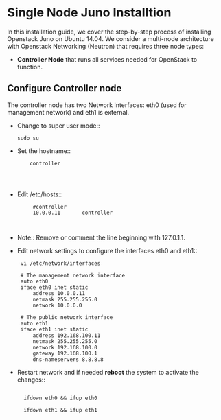 Single Node Juno Installtion
==========================================

In this installation guide, we cover the step-by-step process of installing Openstack Juno on Ubuntu 14.04.  We consider a multi-node architecture with Openstack Networking (Neutron) that requires three node types: 

+ **Controller Node** that runs all services needed for OpenStack to function.

Configure Controller node
-------------------------

The controller node has two Network Interfaces: eth0 (used for management network) and eth1 is external.

* Change to super user mode::

    ` sudo su `
    

* Set the hostname::

    
     ``` vi /etc/hostname
         controller
      
    


* Edit /etc/hosts::

   
  ```  vi /etc/hosts
       #controller
       10.0.0.11       controller   
   
    
* Note:: Remove or comment the line beginning with 127.0.1.1.

* Edit network settings to configure the interfaces eth0 and eth1::

   ``` 
    vi /etc/network/interfaces
      
    # The management network interface
    auto eth0
    iface eth0 inet static
        address 10.0.0.11
        netmask 255.255.255.0
        network 10.0.0.0

    # The public network interface
    auto eth1
    iface eth1 inet static
        address 192.168.100.11
        netmask 255.255.255.0
        network 192.168.100.0
        gateway 192.168.100.1
        dns-nameservers 8.8.8.8 

  ```
     

* Restart network and if needed **reboot** the system to activate the changes::

   ```

     ifdown eth0 && ifup eth0
    
     ifdown eth1 && ifup eth1 
  ```
    

    